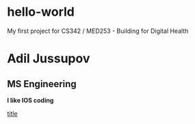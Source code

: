 # hello-world
My first project for CS342 / MED253 - Building for Digital Health


# Adil Jussupov
## MS Engineering


**I like IOS coding**

[title](https://www.Jussupov.com)
